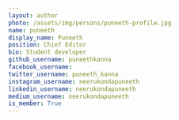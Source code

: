 ```yaml
---
layout: author
photo: /assets/img/persons/puneeth-profile.jpg
name: puneeth
display_name: Puneeth
position: Chief Editor
bio: Student developer
github_username: puneethkanna
facebook_username: 
twitter_username: puneeth_kanna
instagram_username: neerukondapuneeth
linkedin_username: neerukondapuneeth
medium_username: neerukondapuneeth
is_member: True
---
```


